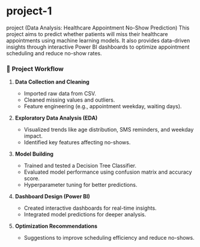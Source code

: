 # project-1
project (Data Analysis: Healthcare Appointment No-Show Prediction)
This project aims to predict whether patients will miss their healthcare appointments using machine learning models. It also provides data-driven insights through interactive Power BI dashboards to optimize appointment scheduling and reduce no-show rates.
### 📐 **Project Workflow**
1. **Data Collection and Cleaning**
   - Imported raw data from CSV.
   - Cleaned missing values and outliers.
   - Feature engineering (e.g., appointment weekday, waiting days).

2. **Exploratory Data Analysis (EDA)**
   - Visualized trends like age distribution, SMS reminders, and weekday impact.
   - Identified key features affecting no-shows.

3. **Model Building**
   - Trained and tested a Decision Tree Classifier.
   - Evaluated model performance using confusion matrix and accuracy score.
   - Hyperparameter tuning for better predictions.

4. **Dashboard Design (Power BI)**
   - Created interactive dashboards for real-time insights.
   - Integrated model predictions for deeper analysis.

5. **Optimization Recommendations**
   - Suggestions to improve scheduling efficiency and reduce no-shows.
